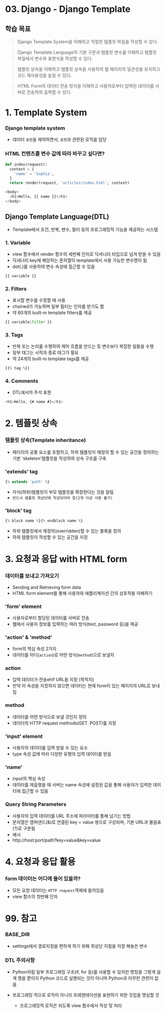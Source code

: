  # 03. Django - Django Template

 ## 학습 목표

> Django Template System을 이해하고 적절한 템플릿 파일을 작성할 수 있다.

> Django Template Language의 기본 구문과 템플릿 변수를 이해하고 템플릿 파일에서 변수와 표현식을 작성할 수 있다.

> 템플릿 상속을 이해하고 템플릿 상속을 사용하여 웹 페이지의 일관성을 유지하고 코드 재사용성을 높일 수 있다.

> HTML Form의 데이터 전송 방식을 이해하고 사용자로부터 입력된 데이터를 서버로 전송하여 출력할 수 있다.

# 1. Template System

### Django template system
- 데이터 `표현`을 제어하면서, `표현`과 관련된 로직을 담당

### HTML 컨텐츠를 변수 값에 따라 바꾸고 싶다면?

``` python
def index(request):
  context = {
    'name' = 'Sophia',
  }
  return render(request, 'articles/index.html', context)
```

``` JavaScript
<body>
  <h1>Hello, {{ name }}</h1>
</body>
```

## Django Template Language(DTL)
- Template에서 조건, 반복, 변수, 필터 등의 프로그래밍적 기능을 제공하는 시스템

### 1. Variable
- view 함수에서 render 함수의 세번째 인자로 딕셔너리 타입으로 넘겨 받을 수 있음
- 딕셔너리 key에 해당하는 문자열이 template에서 사용 가능한 변수명이 됨
- dot(.)를 사용하여 변수 속성에 접근할 수 있음

``` python
{{ variable }}
```

### 2. Filters
- 표시할 변수를 수정할 때 사용
- chained가 가능하며 일부 필터는 인자를 받기도 함
- 약 60개의 built-in template filters를 제공

``` python
{{ variable|filter }}
```

### 3. Tags
- 반복 또는 논리를 수행하여 제어 흐름을 만드는 등 변수보다 복잡한 일들을 수행
- 일부 태그는 시작과 종료 태그가 필요
- 약 24개의 built-in template tags를 제공

``` python
{{% tag %}}
```

### 4. Comments
- DTL에서의 주석 표현

``` JavaScript
<h1>Hello, {# name #}</h1>
```

# 2. 템플릿 상속

### 템플릿 상속(Template inheritance)
- 페이지의 공통 요소를 포함하고, 하위 템플릿이 재정의 할 수 있는 공간을 정의하는 기본 'skeleton'템플릿을 작성하여 상속 구조를 구축

### 'extends' tag

``` JavaScript
{% extends 'path' %}
```

- 자식(하위)템플릿이 부모 템플릿을 확장한다는 것을 알림
- `반드시 템플릿 최상단에 작성되어야 함(2개 이상 사용 불가)`

### 'block' tag

``` JavaScript
{% block name %}{% endblock name %}
```

- 하위 템플릿에서 재정의(overridden)할 수 있는 블록을 정의
- 하위 템플릿이 작성할 수 있는 공간을 지정

# 3. 요청과 응답 with HTML form

### 데이터를 보내고 가져오기
- Sending and Retrieving form data
- HTML form element를 통해 사용자와 애플리케이션 간의 상호작용 이해하기

### 'form' element
- 사용자로부터 할당된 데이터를 서버로 전송
- 웹에서 사용자 정보를 입력하는 여러 방식(text, password 등)을 제공

### 'action' & 'method'
- form의 핵심 속성 2가지
- 데이터를 어디(`action`)로 어떤 방식(`method`)으로 보낼지

### action
- 입력 데이터가 전송ehlf URL을 지정 (목적지)
- 만약 이 속성을 지정하지 않으면 데이터는 현재 form이 있는 페이지의 URL로 보내짐

### method
- 데이터를 어떤 방식으로 보낼 것인지 정의
- 데이터의 HTTP request methods(GET. POST)를 지정

### 'input' element
- 사용자의 데이터를 입력 받을 수 있는 요소
- type 속성 값에 따라 다양한 유형의 입력 데이터를 받음

### 'name'
- input의 핵심 속성
- 데이터를 제출했을 때 서버는 name 속성에 설정된 값을 통해 사용자가 입력한 데이터에 접근할 수 있음

### Query String Parameters
- 사용자의 입력 데이터를 URL 주소에 파라미터를 통해 넘기는 방법
- 문자열은 앰퍼샌드(&)로 연결된 key = value 쌍으로 구성되며, 기본 URL과 물음표(?)로 구분됨
- 예시
- http://host:port/path?key=value&key=value

# 4. 요청과 응답 활용

### form 데이터는 어디에 들어 있을까?
- 모든 요청 데이터는 `HTTP request`객체에 들어있음
- view 함수의 첫번째 인자

# 99. 참고

### BASE_DIR
- settings에서 경로지정을 편하게 하기 위해 최상단 지점을 지정 해놓은 변수

### DTL 주의사항
- Python처럼 일부 프로그래밍 구조(if, for 등)를 사용할 수 있지만 명칭을 그렇게 설계 했을 뿐이지 Python 코드로 실행되는 것이 아니며 Python과 아무런 관련이 없음

- 프로그래밍 적으로 로직이 아니라 프레젠테이션을 표현하기 위한 것임을 명심할 것
  - 프로그래밍적 로직은 되도록 view 함수에서 작성 및 처리

